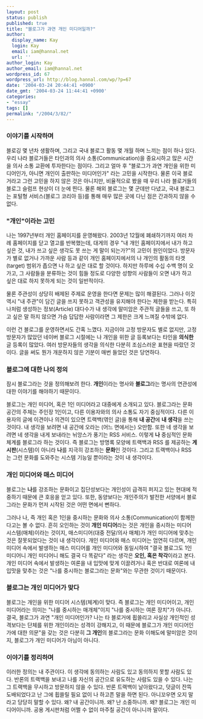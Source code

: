 ```yaml
---
layout: post
status: publish
published: true
title: "블로그가 과연 개인 미디어일까?"
author:
  display_name: Kay
  login: Kay
  email: iam@hannal.net
  url: ''
author_login: Kay
author_email: iam@hannal.net
wordpress_id: 67
wordpress_url: http://blog.hannal.com/wp/?p=67
date: '2004-03-24 20:44:41 +0900'
date_gmt: '2004-03-24 11:44:41 +0900'
categories:
- "essay"
tags: []
permalink: "/2004/3/82/"
---
```

<h3>이야기를 시작하며</h3>
<p>블로깅 몇 년차 생활하며, 그리고 국내 블로그 활동 몇 개월 하며 느끼는 점이 하나 있다. 우리 나라 블로거들은 타인과의 의사 소통(Communication)을 중요시하고 많은 시간을 의사 소통 교환에 투자한다는 점이다. 그리고 얼마 후 "블로그가 과연 개인을 위한 미디어인가, 아니면 개인이 출판하는 미디어인가" 라는 고민을 시작한다. 물론 이국 블로거라고 그런 고민을 하지 않은 것은 아니지만, 비율적으로 봤을 때 우리 나라 블로거들의 블로그 슬럼프 현상이 더 눈에 띈다. 물론 해외 블로그는 몇 군데만 다녔고, 국내 블로그는 포털형 서비스(블로그 코리아 등)를 통해 매우 많은 곳에 다닌 점은 간과하지 않을 수 없다.</p>
<h3>"개인"이라는 고민</h3>
<p>나는 1997년부터 개인 홈페이지를 운영해왔다. 2003년 12월에 폐쇄하기까지 여러 차례 홈페이지를 닫고 열고를 반복했는데, 대게의 경우 "내 개인 홈페이지에서 내가 하고 싶은 것, 내가 쓰고 싶은 생각도 못 쓰는 게 말이 되는가?"의 고민이 원인이었다. 방문자가 별로 없거나 가까운 사람 등과 같이 개인 홈페이지에서의 나 개인의 활동의 타겟(target) 범위가 좁으면 나 하고 싶은 대로 할 것이다. 하지만 하루에 수십 수백 명이 오가고, 그 사람들을 분류하는 것이 힘들 정도로 다양한 성향의 사람들이 오면 내가 하고 싶은 대로 하지 못하게 되는 것이 일반적이다.</p>
<p>물론 주관성이 상당히 배제된 주제로 운영을 한다면 문제는 많이 해결된다. 그러나 이것 역시 "내 주관"이 담긴 글을 쓰지 못하고 객관성을 유지해야 한다는 제한을 받는다. 특히 나처럼 생성하는 정보(Article) 대다수가 내 생각에 말미암은 주관적 글들을 쓰고, 또 하고 싶은 말 하지 않으면 가슴 답답한 사람이라면 그 제한은 크게 느껴질 수밖에 없다.</p>
<p>이런 건 블로그를 운영하면서도 간혹 느꼈다. 지금이야 고정 방문자도 별로 없지만, 고정 방문자가 많았던 네이버 블로그 시절에는 나 개인을 위한 글 등록보다는 타인을 <b>의식한</b> 글 등록이 많았다. 여러 방문자들의 생각을 의식한 다분히 조심스러운 표현을 따랐던 것이다. 글을 써도 뭔가 개운하지 않은 기분이 매번 들었던 것은 당연하다.</p>
<h3>블로그에 대한 나의 정의</h3>
<p>잠시 블로그라는 것을 정의해보려 한다. <b>개인</b>이라는 명사와 <b>블로그</b>라는 명사의 연관성에 대한 이야기를 해야하기 때문이다.</p>
<p>블로그는 개인 미디어, 혹은 1인 미디어라고 대중에게 소개되고 있다. 블로그라는 문화 공간의 주체는 주인장 1인이고, 다른 이용자와의 의사 소통도 자기 중심적이다. 다른 이용자의 글에 이견이나 의견이 있으면 트랙백(엮인 글)을 통해 <b>내 공간</b>에 <b>내 생각</b>을 쓰는 것이다. 내 생각을 보려면 내 공간에 오라는 (어느 면에서는) 오만함. 또한 네 생각을 보려면 네 생각을 내게 보내라는 뉘앙스가 풍기는 RSS 서비스. 이렇게 <b>나</b> 중심적인 문화 체계를 블로그라 하는 것이다. 즉 블로그는 방명록 모양에 트랙백과 RSS 를 제공하는 <b>게시판</b>(시스템)이 아니라 <b>나</b>를 지극히 강조하는 <b>문화</b>인 것이다. 그리고 트랙백이나 RSS 는 그런 문화를 도와주는 시스템 기능일 뿐이라는 것이 내 생각이다.</p>
<h3>개인 미디어와 매스 미디어</h3>
<p>블로그는 <b>나</b>를 강조하는 문화이고 집단성보다는 개인성이 급격히 퍼지고 있는 현대에 적중하기 때문에 큰 호응을 얻고 있다. 또한, 동양보다는 개인주의가 발전한 서양에서 블로그라는 문화가 먼저 시작된 것은 어떤 면에서 뻔하다.</p>
<p>그러나 나, 즉 개인 혹은 1인을 중시하는 문화와 의사 소통(Communication)이 함께한다고는 볼 수 없다. 흔히 오인하는 것이 <b>개인 미디어</b>라는 것은 개인을 중시하는 미디어 시스템(매체)이라는 것이지, 매스미디어(대중 전달/의사 매체)가 개인 미디어에 맞추는 것은 잘못되었다는 것이 내 생각이다. 개인 미디어와 매스 미디어는 엄연히 다르며, 개인 미디어 속에서 발생하는 매스 미디어를 개인 미디어와 동일시하여 "결국 블로그도 1인 미디어니 개인 미디어니 해도 결국 다 똑같다" 라는 생각은 <b>오인, 혹은 착각</b>이라고 본다. 개인 미디어 속에서 발생하는 여론을 내 입맛에 맞게 이끌려거나 혹은 반대로 여론에 내 입맛을 맞추는 것은 "나를 중시하는 블로그라는 문화"와는 무관한 것이기 때문이다.</p>
<h3>블로그는 개인 미디어가 맞다</h3>
<p>블로그는 개인을 위한 미디어 시스템(체계)이 맞다. 즉 블로그는 개인 미디어이고, 개인 미디어라는 의미는 "나를 중시하는 매개체"이지 "나를 중시하는 여론 장치"가 아니다. 결국, 블로그가 과연 "개인 미디어인가? 나는 타 블로거에 휩쓸리고 사실상 개인적인 성격보다는 단체를 위한 개인이라는 성격이 강해지고, 이 때문에 블로그가 개인 미디어인가에 대한 의문"을 갖는 것은 다분히 <b>그 개인</b>의 블로그라는 문화 이해도에 말미암은 것이지, 블로그가 개인 미디어가 아님이 아니다.</p>
<h3>이야기를 정리하며</h3>
<p>이러한 정의는 내 주관이다. 이 생각에 동의하는 사람도 있고 동의하지 못할 사람도 있다. 반론의 트랙백을 보내고 나를 자신의 공간으로 유도하는 사람도 있을 수 있다. 나는 그 트랙백을 무시하고 방문하지 않을 수 있다. 반론 트랙백이 날아왔다고, 덧글이 잔뜩 도배되었다고 난 그에 휩쓸릴 필요 없이 나 하고픈 말을 하면 된다. 아니꼬우면 오지 말라고 당당히 말할 수 있다. 왜? 내 공간이니까. 왜? 난 소중하니까. 왜? 블로그는 개인 미디어이니까. 공용 게시판처럼 어쩔 수 없이 마주칠 공간이 아니니까 말이다.</p>
